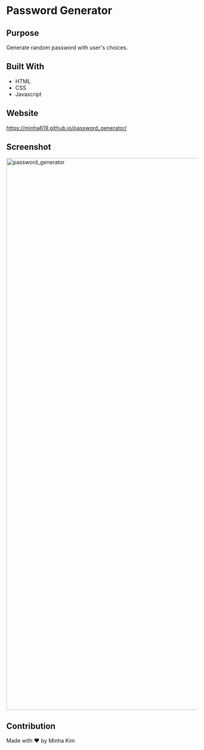 # Password Generator

## Purpose
Generate random password with user's choices.

## Built With
* HTML
* CSS
* Javascript

## Website
https://minha619.github.io/password_generator/

## Screenshot
<img width="1454" alt="password_generator" src="https://user-images.githubusercontent.com/58676523/133017053-5153a4da-82bb-49d4-b114-527de1bd7273.png">

## Contribution
Made with ❤️ by Minha Kim
